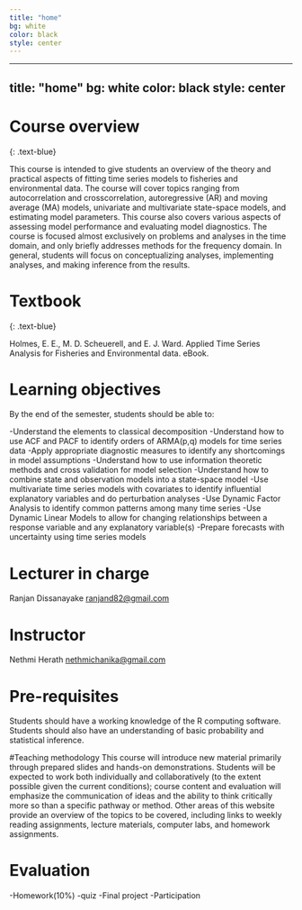 ```yaml
---
title: "home"
bg: white
color: black
style: center
---
```


<span class="fa-stack subtlecircle" style="font-size:100px; background:rgba(255,166,0,0.1)">
  <i class="fa fa-circle fa-stack-2x text-white"></i>
  <i class="fa fa-home fa-stack-1x text-orange"></i>
</span>

---
title: "home"
bg: white
color: black
style: center
---


# Course overview
{: .text-blue}

This course is intended to give students an overview of the theory and practical aspects of fitting time series models to fisheries and environmental data. The course will cover topics ranging from autocorrelation and crosscorrelation, autoregressive (AR) and moving average (MA) models, univariate and multivariate state-space models, and estimating model parameters. This course also covers various aspects of assessing model performance and evaluating model diagnostics. The course is focused almost exclusively on problems and analyses in the time domain, and only briefly addresses methods for the frequency domain. In general, students will focus on conceptualizing analyses, implementing analyses, and making inference from the results.

# Textbook
{: .text-blue}

Holmes, E. E., M. D. Scheuerell, and E. J. Ward. Applied Time Series Analysis for Fisheries and Environmental data. eBook.

# Learning objectives

By the end of the semester, students should be able to:

-Understand the elements to classical decomposition
-Understand how to use ACF and PACF to identify orders of ARMA(p,q) models for time series data
-Apply appropriate diagnostic measures to identify any shortcomings in model assumptions
-Understand how to use information theoretic methods and cross validation for model selection
-Understand how to combine state and observation models into a state-space model
-Use multivariate time series models with covariates to identify influential explanatory variables and do perturbation analyses
-Use Dynamic Factor Analysis to identify common patterns among many time series
-Use Dynamic Linear Models to allow for changing relationships between a response variable and any explanatory variable(s)
-Prepare forecasts with uncertainty using time series models

# Lecturer in charge

Ranjan Dissanayake
ranjand82@gmail.com

# Instructor
Nethmi Herath
nethmichanika@gmail.com

# Pre-requisites
Students should have a working knowledge of the R computing software. Students should also have an understanding of basic probability and statistical inference.

#Teaching methodology
This course will introduce new material primarily through prepared slides and hands-on demonstrations. Students will be expected to work both individually and collaboratively (to the extent possible given the current conditions); course content and evaluation will emphasize the communication of ideas and the ability to think critically more so than a specific pathway or method. Other areas of this website provide an overview of the topics to be covered, including links to weekly reading assignments, lecture materials, computer labs, and homework assignments.

# Evaluation
-Homework(10%)
-quiz
-Final project
-Participation